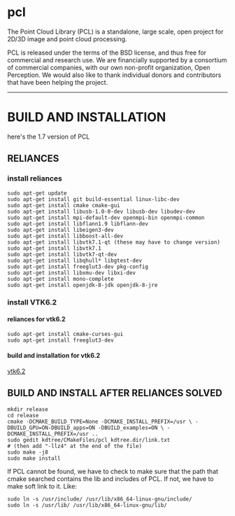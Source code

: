 pcl
===

The Point Cloud Library (PCL) is a standalone, large scale, open project for 2D/3D image and point cloud processing.

PCL is released under the terms of the BSD license, and thus free for commercial and research use. We are financially supported by a consortium of commercial companies, with our own non-profit organization, Open Perception. We would also like to thank individual donors and contributors that have been helping the project.

------------------------------------------------------
# BUILD AND INSTALLATION

here's the 1.7 version of PCL
## RELIANCES
### install reliances
```shell
sudo apt-get update
sudo apt-get install git build-essential linux-libc-dev
sudo apt-get install cmake cmake-gui
sudo apt-get install libusb-1.0-0-dev libusb-dev libudev-dev
sudo apt-get install mpi-default-dev openmpi-bin openmpi-common
sudo apt-get install libflann1.9 libflann-dev
sudo apt-get install libeigen3-dev 
sudo apt-get install libboost-all-dev
sudo apt-get install libvtk7.1-qt (these may have to change version)
sudo apt-get install libvtk7.1
sudo apt-get install libvtk7-qt-dev
sudo apt-get install libqhull* libgtest-dev
sudo apt-get install freeglut3-dev pkg-config
sudo apt-get install libxmu-dev libxi-dev
sudo apt-get install mono-complete
sudo apt-get install openjdk-8-jdk openjdk-8-jre
```
### install VTK6.2
#### reliances for vtk6.2
```shell
sudo apt-get install cmake-curses-gui
sudo apt-get install freeglut3-dev
```
#### build and installation for vtk6.2
[vtk6.2](https://github.com/731676158/lidar1/tree/main/src/lidar_localization/third_party/vtk-v6.2.0)

## BUILD AND INSTALL AFTER RELIANCES SOLVED
```shell
mkdir release
cd release
cmake -DCMAKE_BUILD_TYPE=None -DCMAKE_INSTALL_PREFIX=/usr \ -DBUILD_GPU=ON-DBUILD_apps=ON -DBUILD_examples=ON \ -DCMAKE_INSTALL_PREFIX=/usr ..
sudo gedit kdtree/CMakeFiles/pcl_kdtree.dir/link.txt
# (then add "-llz4" at the end of the file)
sudo make -j8
sudo make install
```
If PCL cannot be found, we have to check to make sure that the path that cmake searched contains the lib and includes of PCL. If not, we have to make soft link to it. Like:
```shell
sudo ln -s /usr/include/ /usr/lib/x86_64-linux-gnu/include/
sudo ln -s /usr/lib/ /usr/lib/x86_64-linux-gnu/lib/
```
